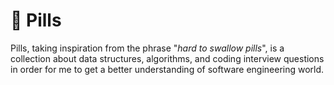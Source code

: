 # 💊 Pills

Pills, taking inspiration from the phrase "_hard to swallow pills_", is a collection about data structures, algorithms, and coding interview questions in order for me to get a better understanding of software engineering world.
